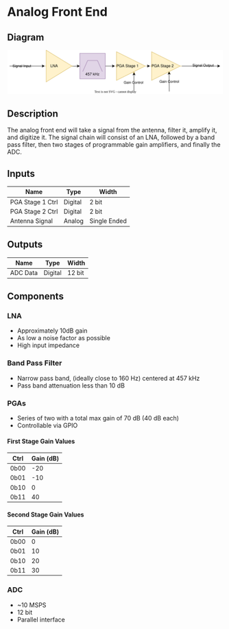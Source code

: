 # Analog Front End
## Diagram 
![](../../../diagrams/receiver-analog-front-end.drawio.svg)

## Description
The analog front end will take a signal from the antenna, filter it, amplify it, and digitize it. 
The signal chain will consist of an LNA, followed by a band pass filter, then two stages of programmable gain amplifiers, and finally the ADC.

## Inputs 
| Name             | Type    | Width        |
| ---------------- | ------- | ------------ |
| PGA Stage 1 Ctrl | Digital | 2 bit        |
| PGA Stage 2 Ctrl | Digital | 2 bit        |
| Antenna Signal   | Analog  | Single Ended |

## Outputs 
| Name     | Type    | Width  |
| -------- | ------- | ------ |
| ADC Data | Digital | 12 bit |

## Components

### LNA 
* Approximately 10dB gain
* As low a noise factor as possible
* High input impedance

### Band Pass Filter 
* Narrow pass band, (ideally close to 160 Hz) centered at 457 kHz 
* Pass band attenuation less than 10 dB

### PGAs
* Series of two with a total max gain of 70 dB (40 dB each)
* Controllable via GPIO

#### First Stage Gain Values
| Ctrl | Gain (dB) |
| ---- | --------- |
| 0b00 | -20       |
| 0b01 | -10       |
| 0b10 | 0         |
| 0b11 | 40        |

#### Second Stage Gain Values
| Ctrl | Gain (dB) |
| ---- | --------- |
| 0b00 | 0         |
| 0b01 | 10        |
| 0b10 | 20        |
| 0b11 | 30        |

### ADC 
* ~10 MSPS 
* 12 bit 
* Parallel interface
